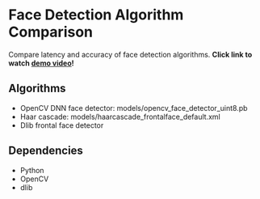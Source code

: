 # Face Detection Algorithm Comparison

Compare latency and accuracy of face detection algorithms.
**Click link to watch [demo video]()!**  

## Algorithms

- OpenCV DNN face detector: models/opencv_face_detector_uint8.pb
- Haar cascade: models/haarcascade_frontalface_default.xml
- Dlib frontal face detector

## Dependencies
- Python
- OpenCV
- dlib
